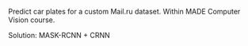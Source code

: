 Predict car plates for a custom Mail.ru dataset. Within MADE Computer Vision course.

Solution: MASK-RCNN + CRNN
